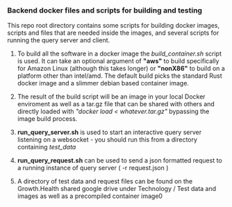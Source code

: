 ### Backend docker files and scripts for building and testing

This repo root directory contains some scripts for building docker images, scripts and files that
are needed inside the images, and several scripts for running the query server and client.

1. To build all the software in a docker image the *build_container.sh* script is used.
    It can take an optional argument of **"aws"** to build specifically for Amazon Linux (although this takes longer)
   or **"nonX86"** to build on a platform other than intel/amd. The default build picks the standard Rust docker image
   and a slimmer debian based container image.

1. The result of the build script will be an image in your local Docker enviroment as well as a tar.gz file that can be
   shared with others and directly loaded with *"docker load < whatever.tar.gz"* bypassing the image build process.

1. **run_query_server.sh** is used to start an interactive query server listening on a websocket - you should run this from a directory containing *test_data*

1. **run_query_request.sh** can be used to send a json formatted request to a running instance of query server ( -r request.json )

1.  A directory of test data and request files can be found on the Growth.Health shared google drive under Technology / Test data and images as well as a precompiled container image0

